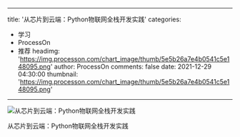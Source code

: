 
---
title: '从芯片到云端：Python物联网全栈开发实践'
categories: 
 - 学习
 - ProcessOn
 - 推荐
headimg: 'https://img.processon.com/chart_image/thumb/5e5b26a7e4b0541c5e148095.png'
author: ProcessOn
comments: false
date: 2021-12-29 04:30:00
thumbnail: 'https://img.processon.com/chart_image/thumb/5e5b26a7e4b0541c5e148095.png'
---

<div>   
<img class="thumb" alt="从芯片到云端：Python物联网全栈开发实践" src="https://img.processon.com/chart_image/thumb/5e5b26a7e4b0541c5e148095.png" referrerpolicy="no-referrer">
<p>从芯片到云端：Python物联网全栈开发实践</p>  
</div>
            